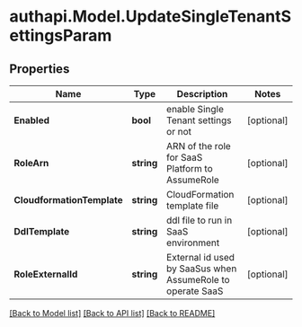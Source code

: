# authapi.Model.UpdateSingleTenantSettingsParam

## Properties

Name | Type | Description | Notes
------------ | ------------- | ------------- | -------------
**Enabled** | **bool** | enable Single Tenant settings or not | [optional] 
**RoleArn** | **string** | ARN of the role for SaaS Platform to AssumeRole | [optional] 
**CloudformationTemplate** | **string** | CloudFormation template file | [optional] 
**DdlTemplate** | **string** | ddl file to run in SaaS environment | [optional] 
**RoleExternalId** | **string** | External id used by SaaSus when AssumeRole to operate SaaS | [optional] 

[[Back to Model list]](../README.md#documentation-for-models) [[Back to API list]](../README.md#documentation-for-api-endpoints) [[Back to README]](../README.md)

